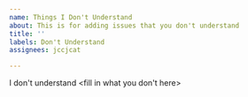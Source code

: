```yaml
---
name: Things I Don't Understand
about: This is for adding issues that you don't understand
title: ''
labels: Don't Understand
assignees: jccjcat

---
```


I don't understand <fill in what you don't here>
